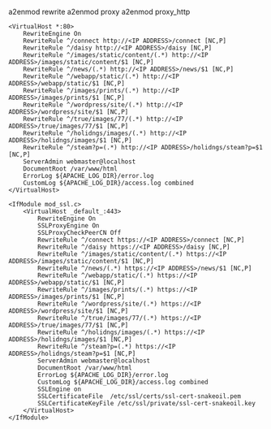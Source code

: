 a2enmod rewrite 
a2enmod proxy
a2enmod proxy_http


    <VirtualHost *:80>
		RewriteEngine On
		RewriteRule ^/connect http://<IP ADDRESS>/connect [NC,P]
		RewriteRule ^/daisy http://<IP ADDRESS>/daisy [NC,P]
		RewriteRule ^/images/static/content/(.*) http://<IP ADDRESS>/images/static/content/$1 [NC,P]
		RewriteRule ^/news/(.*) http://<IP ADDRESS>/news/$1 [NC,P]
		RewriteRule ^/webapp/static/(.*) http://<IP ADDRESS>/webapp/static/$1 [NC,P]
		RewriteRule ^/images/prints/(.*) http://<IP ADDRESS>/images/prints/$1 [NC,P]
		RewriteRule ^/wordpress/site/(.*) http://<IP ADDRESS>/wordpress/site/$1 [NC,P]
		RewriteRule ^/true/images/77/(.*) http://<IP ADDRESS>/true/images/77/$1 [NC,P]
		RewriteRule ^/holidngs/images/(.*) http://<IP ADDRESS>/holidngs/images/$1 [NC,P]
		RewriteRule ^/steam?p=(.*) http://<IP ADDRESS>/holidngs/steam?p=$1 [NC,P]
		ServerAdmin webmaster@localhost
		DocumentRoot /var/www/html
		ErrorLog ${APACHE_LOG_DIR}/error.log
		CustomLog ${APACHE_LOG_DIR}/access.log combined
	</VirtualHost>

	<IfModule mod_ssl.c>
		<VirtualHost _default_:443>
			RewriteEngine On
			SSLProxyEngine On
			SSLProxyCheckPeerCN Off
			RewriteRule ^/connect https://<IP ADDRESS>/connect [NC,P]
			RewriteRule ^/daisy https://<IP ADDRESS>/daisy [NC,P]
			RewriteRule ^/images/static/content/(.*) https://<IP ADDRESS>/images/static/content/$1 [NC,P]
			RewriteRule ^/news/(.*) https://<IP ADDRESS>/news/$1 [NC,P]
			RewriteRule ^/webapp/static/(.*) https://<IP ADDRESS>/webapp/static/$1 [NC,P]
			RewriteRule ^/images/prints/(.*) https://<IP ADDRESS>/images/prints/$1 [NC,P]
			RewriteRule ^/wordpress/site/(.*) https://<IP ADDRESS>/wordpress/site/$1 [NC,P]
			RewriteRule ^/true/images/77/(.*) https://<IP ADDRESS>/true/images/77/$1 [NC,P]
			RewriteRule ^/holidngs/images/(.*) https://<IP ADDRESS>/holidngs/images/$1 [NC,P]
			RewriteRule ^/steam?p=(.*) https://<IP ADDRESS>/holidngs/steam?p=$1 [NC,P]
			ServerAdmin webmaster@localhost
			DocumentRoot /var/www/html
			ErrorLog ${APACHE_LOG_DIR}/error.log
			CustomLog ${APACHE_LOG_DIR}/access.log combined
			SSLEngine on
			SSLCertificateFile	/etc/ssl/certs/ssl-cert-snakeoil.pem
			SSLCertificateKeyFile /etc/ssl/private/ssl-cert-snakeoil.key
		</VirtualHost>
	</IfModule>
